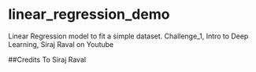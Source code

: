 # linear_regression_demo
Linear Regression model to fit a simple dataset.
Challenge_1, Intro to Deep Learning, Siraj Raval on Youtube

##Credits
To Siraj Raval

